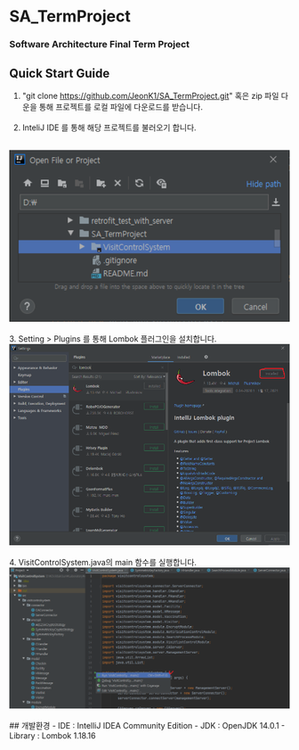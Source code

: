 # SA_TermProject
### Software Architecture Final Term Project

## Quick Start Guide
1. "git clone https://github.com/JeonK1/SA_TermProject.git" 혹은 zip 파일 다운을 통해 프로젝트를 로컬 파일에 다운로드를 받습니다.
<br><br>
2. InteliJ IDE 를 통해 해당 프로젝트를 불러오기 합니다.
<br>
<img src="/images/1.png" width=600 />
<br><br>
3. Setting > Plugins 를 통해 Lombok 플러그인을 설치합니다.
<br>
<img src="/images/2.png" width=600 />
<br><br>
4. VisitControlSystem.java의 main 함수를 실행합니다.
<br>
<img src="/images/3.png" width=600 />
<br><br>
## 개발환경
- IDE : IntelliJ IDEA Community Edition 
- JDK : OpenJDK 14.0.1 
- Library : Lombok 1.18.16 
